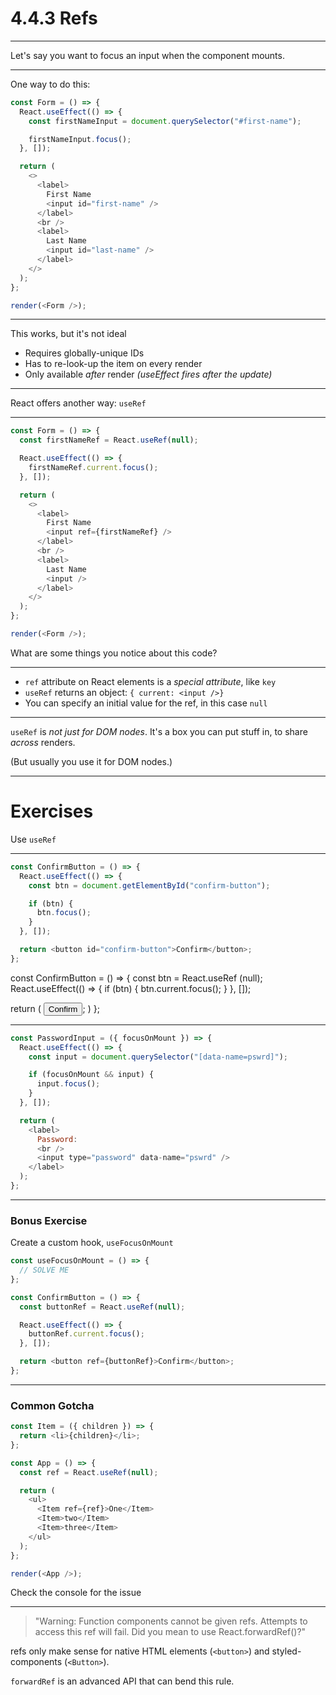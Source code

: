 # 4.4.3 Refs

---

Let's say you want to focus an input when the component mounts.

---

One way to do this:

```js live=true
const Form = () => {
  React.useEffect(() => {
    const firstNameInput = document.querySelector("#first-name");

    firstNameInput.focus();
  }, []);

  return (
    <>
      <label>
        First Name
        <input id="first-name" />
      </label>
      <br />
      <label>
        Last Name
        <input id="last-name" />
      </label>
    </>
  );
};

render(<Form />);
```

---

This works, but it's not ideal

- Requires globally-unique IDs
- Has to re-look-up the item on every render
- Only available _after_ render _(useEffect fires after the update)_

---

React offers another way: `useRef`

---

```js live=true
const Form = () => {
  const firstNameRef = React.useRef(null);

  React.useEffect(() => {
    firstNameRef.current.focus();
  }, []);

  return (
    <>
      <label>
        First Name
        <input ref={firstNameRef} />
      </label>
      <br />
      <label>
        Last Name
        <input />
      </label>
    </>
  );
};

render(<Form />);
```

What are some things you notice about this code?

---

- `ref` attribute on React elements is a _special attribute_, like `key`
- `useRef` returns an object: `{ current: <input />}`
- You can specify an initial value for the ref, in this case `null`

---

`useRef` is _not just for DOM nodes_. It's a box you can put stuff in, to share _across_ renders.

(But usually you use it for DOM nodes.)

---

# Exercises

Use `useRef`

---

```js
const ConfirmButton = () => {
  React.useEffect(() => {
    const btn = document.getElementById("confirm-button");

    if (btn) {
      btn.focus();
    }
  }, []);

  return <button id="confirm-button">Confirm</button>;
};
```

const ConfirmButton = () => {
const btn = React.useRef (null);
React.useEffect(() => {
if (btn) {
btn.current.focus();
}
}, []);

return (
<button ref={btn} id="confirm-button">
Confirm
</button>;
)
};

---

```js
const PasswordInput = ({ focusOnMount }) => {
  React.useEffect(() => {
    const input = document.querySelector("[data-name=pswrd]");

    if (focusOnMount && input) {
      input.focus();
    }
  }, []);

  return (
    <label>
      Password:
      <br />
      <input type="password" data-name="pswrd" />
    </label>
  );
};
```

---

### Bonus Exercise

Create a custom hook, `useFocusOnMount`

```js
const useFocusOnMount = () => {
  // SOLVE ME
};

const ConfirmButton = () => {
  const buttonRef = React.useRef(null);

  React.useEffect(() => {
    buttonRef.current.focus();
  }, []);

  return <button ref={buttonRef}>Confirm</button>;
};
```

---

### Common Gotcha

```js live=true
const Item = ({ children }) => {
  return <li>{children}</li>;
};

const App = () => {
  const ref = React.useRef(null);

  return (
    <ul>
      <Item ref={ref}>One</Item>
      <Item>two</Item>
      <Item>three</Item>
    </ul>
  );
};

render(<App />);
```

Check the console for the issue

---

> "Warning: Function components cannot be given refs. Attempts to access this ref will fail. Did you mean to use React.forwardRef()?"

refs only make sense for native HTML elements (`<button>`) and styled-components (`<Button>`).

`forwardRef` is an advanced API that can bend this rule.
